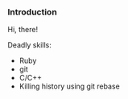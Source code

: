 ### Introduction

Hi, there!

Deadly skills:
* Ruby
* git
* C/C++
* Killing history using git rebase
